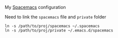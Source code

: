 My [Spacemacs](https://github.com/syl19bnr/spacemacs) configuration

Need to link the `spacemacs` file and `private` folder

```
ln -s /path/to/proj/spacemacs ~/.spacemacs
ln -s /path/to/proj/private ~/.emacs.d/spacemacs
```
